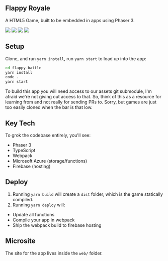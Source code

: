 ## Flappy Royale

A HTML5 Game, built to be embedded in apps using Phaser 3.

<a href="./web/assets/1-full.png"><img src="./web/assets/1-thumb.png"></a>
<a href="./web/assets/2-full.png"><img src="./web/assets/2-thumb.png"></a>
<a href="./web/assets/3-full.png"><img src="./web/assets/3-thumb.png"></a>
<a href="./web/assets/4-full.png"><img src="./web/assets/4-thumb.png"></a>

## Setup

Clone, and run `yarn install`, run `yarn start` to load up into the app:

```sh
cd flappy-battle
yarn install
code .
yarn start
```

To build this app you will need access to our assets git submodule, I'm afraid we're not giving out access to that. So,
think of this as a resource for learning from and not really for sending PRs to. Sorry, but games are just too easily
cloned when the bar is that low.

## Key Tech

To grok the codebase entirely, you'll see:

-   Phaser 3
-   TypeScript
-   Webpack
-   Microsoft Azure (storage/functions)
-   Firebase (hosting)

## Deploy

1. Running `yarn build` will create a `dist` folder, which is the game statically compiled.
2. Running `yarn deploy` will:

-   Update all functions
-   Compile your app in webpack
-   Ship the webpack build to firebase hosting

## Microsite

The site for the app lives inside the `web/` folder.
